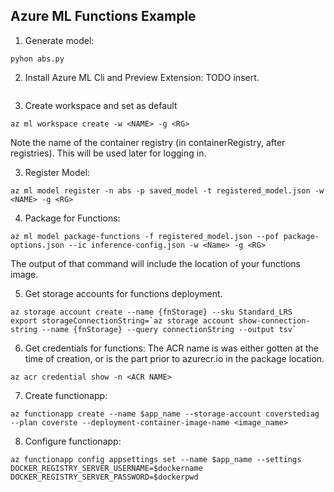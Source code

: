 ## Azure ML Functions Example

1. Generate model:
```
pyhon abs.py
```

2. Install Azure ML Cli and Preview Extension:
TODO insert.
```
```

3. Create workspace and set as default
```
az ml workspace create -w <NAME> -g <RG>
```

Note the name of the container registry (in containerRegistry, after registries). This will be used later for logging in.

3. Register Model:
```
az ml model register -n abs -p saved_model -t registered_model.json -w <NAME> -g <RG>
```

4. Package for Functions:
```
az ml model package-functions -f registered_model.json --pof package-options.json --ic inference-config.json -w <Name> -g <RG>
```
The output of that command will include the location of your functions image.

5. Get storage accounts for functions deployment.
```
az storage account create --name {fnStorage} --sku Standard_LRS
export storageConnectionString=`az storage account show-connection-string --name {fnStorage} --query connectionString --output tsv`
```


6. Get credentials for functions:
The ACR name is was either gotten at the time of creation, or is the part prior to azurecr.io in the package location.
```
az acr credential show -n <ACR NAME>
```

7. Create functionapp:
```
az functionapp create --name $app_name --storage-account coverstediag --plan coverste --deployment-container-image-name <image_name>
```

8. Configure functionapp:
```
az functionapp config appsettings set --name $app_name --settings DOCKER_REGISTRY_SERVER_USERNAME=$dockername DOCKER_REGISTRY_SERVER_PASSWORD=$dockerpwd 
```